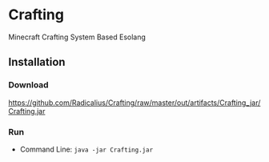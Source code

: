 # Crafting
Minecraft Crafting System Based Esolang

## Installation
### Download
https://github.com/Radicalius/Crafting/raw/master/out/artifacts/Crafting_jar/Crafting.jar
### Run
- Command Line:
   ```java -jar Crafting.jar```
